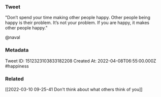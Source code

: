 ### Tweet
"Don’t spend your time making other people happy. Other people being happy is their problem. It’s not your problem. If you are happy, it makes other people happy."

@naval

### Metadata
Tweet ID: 1512323103833182208
Created At: 2022-04-08T06:55:00.000Z
#happiness 

### Related
[[2022-03-10 09-25-41 Don't think about what others think of you]]

